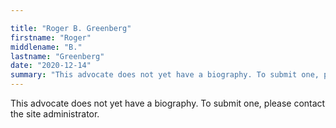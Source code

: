 ```yaml
---

title: "Roger B. Greenberg"
firstname: "Roger"
middlename: "B."
lastname: "Greenberg"
date: "2020-12-14"
summary: "This advocate does not yet have a biography. To submit one, please contact the site administrator."
---
```

This advocate does not yet have a biography. To submit one, please contact the site administrator.

